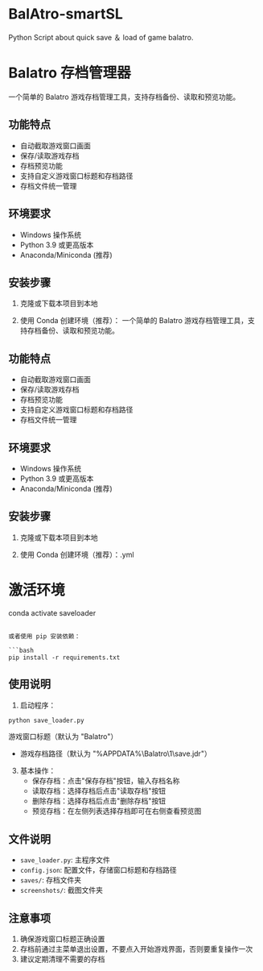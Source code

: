 # BalAtro-smartSL
Python Script about quick save ＆ load of game balatro.  

# Balatro 存档管理器

一个简单的 Balatro 游戏存档管理工具，支持存档备份、读取和预览功能。

## 功能特点

- 自动截取游戏窗口画面
- 保存/读取游戏存档
- 存档预览功能
- 支持自定义游戏窗口标题和存档路径
- 存档文件统一管理

## 环境要求

- Windows 操作系统
- Python 3.9 或更高版本
- Anaconda/Miniconda (推荐)

## 安装步骤

1. 克隆或下载本项目到本地

2. 使用 Conda 创建环境（推荐）：
一个简单的 Balatro 游戏存档管理工具，支持存档备份、读取和预览功能。

## 功能特点

- 自动截取游戏窗口画面
- 保存/读取游戏存档
- 存档预览功能
- 支持自定义游戏窗口标题和存档路径
- 存档文件统一管理

## 环境要求

- Windows 操作系统
- Python 3.9 或更高版本
- Anaconda/Miniconda (推荐)

## 安装步骤

1. 克隆或下载本项目到本地

2. 使用 Conda 创建环境（推荐）：.yml

# 激活环境
conda activate saveloader
```

或者使用 pip 安装依赖：

```bash
pip install -r requirements.txt
```

## 使用说明

1. 启动程序：

```bash
python save_loader.py
```
 游戏窗口标题（默认为 "Balatro"）
   - 游戏存档路径（默认为 "%APPDATA%\\Balatro\\1\\save.jdr"）

3. 基本操作：
   - 保存存档：点击"保存存档"按钮，输入存档名称
   - 读取存档：选择存档后点击"读取存档"按钮
   - 删除存档：选择存档后点击"删除存档"按钮
   - 预览存档：在左侧列表选择存档即可在右侧查看预览图

## 文件说明

- `save_loader.py`: 主程序文件
- `config.json`: 配置文件，存储窗口标题和存档路径
- `saves/`: 存档文件夹
- `screenshots/`: 截图文件夹

## 注意事项

1. 确保游戏窗口标题正确设置
2. 存档前通过主菜单退出设置，不要点入开始游戏界面，否则要重复操作一次
3. 建议定期清理不需要的存档  

